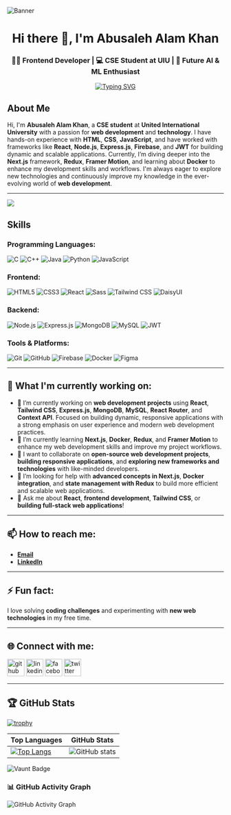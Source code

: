 ![Banner](https://media.licdn.com/dms/image/v2/D4D16AQH8lgftqdRwaQ/profile-displaybackgroundimage-shrink_350_1400/profile-displaybackgroundimage-shrink_350_1400/0/1738746946990?e=1744243200&v=beta&t=6XUEIry4FXELZjbt4MfV0jlqO3Q_p2pdDv-9f-tSBBI)

<h1 align="center">Hi there 👋, I'm Abusaleh Alam Khan</h1>

<p align="center">
  <!-- Static Text (Title) -->
  <h3 align="center">👨‍💻 Frontend Developer | 💻 CSE Student at UIU | 🤖 Future AI & ML Enthusiast</h3>
  
  
</p>


<p align="center">
  <a href="https://git.io/typing-svg">
    <img src="https://readme-typing-svg.herokuapp.com?font=Fira+Code&pause=1000&size=22&width=550&lines=👨‍💻+Frontend+Developer;💻+CSE+Student+at+UIU;🚀+Passionate+about+New+Technologies;🔧+Exploring+Development+World;🤖+Future+AI+%26+ML+Enthusiast&color=F75C7E,FF8C00,FFD700,32CD32,00BFFF,8A2BE2" alt="Typing SVG" />
  </a>
</p>



## About Me
Hi, I'm **Abusaleh Alam Khan**, a **CSE student** at **United International University** with a passion for **web development** and **technology**. I have hands-on experience with **HTML**, **CSS**, **JavaScript**, and have worked with frameworks like **React**, **Node.js**, **Express.js**, **Firebase**, and **JWT** for building dynamic and scalable applications. Currently, I’m diving deeper into the **Next.js** framework, **Redux**, **Framer Motion**, and learning about **Docker** to enhance my development skills and workflows. I'm always eager to explore new technologies and continuously improve my knowledge in the ever-evolving world of **web development**.

---

![](https://komarev.com/ghpvc/?username=abusaleh569857&color=green)


## Skills

### Programming Languages:
![C](https://img.shields.io/badge/-C-00599C?style=flat-square&logo=c&logoColor=white)
![C++](https://img.shields.io/badge/-C++-00599C?style=flat-square&logo=cplusplus&logoColor=white)
![Java](https://img.shields.io/badge/-Java-007396?style=flat-square&logo=java&logoColor=white)
![Python](https://img.shields.io/badge/-Python-3776AB?style=flat-square&logo=python&logoColor=white)
![JavaScript](https://img.shields.io/badge/-JavaScript-F7DF1E?style=flat-square&logo=javascript&logoColor=black)

### Frontend:
![HTML5](https://img.shields.io/badge/-HTML5-E34F26?style=flat-square&logo=html5&logoColor=white)
![CSS3](https://img.shields.io/badge/-CSS3-1572B6?style=flat-square&logo=css3&logoColor=white)
![React](https://img.shields.io/badge/-React-61DAFB?style=flat-square&logo=react&logoColor=black)
![Sass](https://img.shields.io/badge/-Sass-CC6699?style=flat-square&logo=sass&logoColor=white)
![Tailwind CSS](https://img.shields.io/badge/-Tailwind%20CSS-38B2AC?style=flat-square&logo=tailwindcss&logoColor=white)
![DaisyUI](https://img.shields.io/badge/-DaisyUI-14B8A6?style=flat-square&logo=daisyui&logoColor=white)

### Backend:
![Node.js](https://img.shields.io/badge/-Node.js-339933?style=flat-square&logo=node.js&logoColor=white)
![Express.js](https://img.shields.io/badge/-Express.js-000000?style=flat-square&logo=express&logoColor=white)
![MongoDB](https://img.shields.io/badge/-MongoDB-47A248?style=flat-square&logo=mongodb&logoColor=white)
![MySQL](https://img.shields.io/badge/-MySQL-4479A1?style=flat-square&logo=mysql&logoColor=white)
![JWT](https://img.shields.io/badge/-JWT-000000?style=flat-square&logo=json-web-tokens&logoColor=white)

### Tools & Platforms:
![Git](https://img.shields.io/badge/-Git-F05032?style=flat-square&logo=git&logoColor=white)
![GitHub](https://img.shields.io/badge/-GitHub-181717?style=flat-square&logo=github&logoColor=white)
![Firebase](https://img.shields.io/badge/-Firebase-FFCA28?style=flat-square&logo=firebase&logoColor=white)
![Docker](https://img.shields.io/badge/-Docker-2496ED?style=flat-square&logo=docker&logoColor=white)
![Figma](https://img.shields.io/badge/-Figma-F24E1E?style=flat-square&logo=figma&logoColor=white)


---

## 🚀 What I'm currently working on:

- 🔭 I’m currently working on **web development projects** using **React**, **Tailwind CSS**, **Express.js**, **MongoDB**, **MySQL**, **React Router**, and **Context API**. Focused on building dynamic, responsive applications with a strong emphasis on user experience and modern web development practices.
- 🌱 I’m currently learning **Next.js**, **Docker**, **Redux**, and **Framer Motion** to enhance my web development skills and improve my project workflows.
- 👯 I want to collaborate on **open-source web development projects**, **building responsive applications**, and **exploring new frameworks and technologies** with like-minded developers.
- 🤔 I’m looking for help with **advanced concepts in Next.js**, **Docker integration**, and **state management with Redux** to build more efficient and scalable web applications.
- 💬 Ask me about **React**, **frontend development**, **Tailwind CSS**, or **building full-stack web applications**!

---

## 📫 How to reach me:

- **[Email](mailto:abusaleh.cse.uiu@gmail.com)**
- **[LinkedIn](https://www.linkedin.com/in/abusaleh-alam-khan/)**

---

## ⚡ Fun fact: 
I love solving **coding challenges** and experimenting with **new web technologies** in my free time.

---

## 🌐 Connect with me:

[<img src='https://cdn.jsdelivr.net/npm/simple-icons@3.0.1/icons/github.svg' alt='github' height='40'>](https://github.com/abusaleh569857)  [<img src='https://cdn.jsdelivr.net/npm/simple-icons@3.0.1/icons/linkedin.svg' alt='linkedin' height='40'>](https://www.linkedin.com/in/abusaleh-alam-khan/)  [<img src='https://cdn.jsdelivr.net/npm/simple-icons@3.0.1/icons/facebook.svg' alt='facebook' height='40'>](https://www.facebook.com/abusalehalam.khan)   [<img src='https://cdn.jsdelivr.net/npm/simple-icons@3.0.1/icons/twitter.svg' alt='twitter' height='40'>](https://twitter.com/Abusaleh_here)

---

## 🏆 GitHub Stats

[![trophy](https://github-profile-trophy.vercel.app/?username=abusaleh569857)](https://github.com/ryo-ma/github-profile-trophy)


| Top Languages | GitHub Stats |
|--------------|-------------|
| [![Top Langs](https://github-readme-stats.vercel.app/api/top-langs/?username=abusaleh569857)](https://github.com/anuraghazra/github-readme-stats) | ![GitHub stats](https://github-readme-stats.vercel.app/api?username=abusaleh569857&show_icons=true) |


![Vaunt Badge](https://api.vaunt.dev/v1/github/entities/abusaleh569857/contributions?format=svg&private=false)



### 📊 GitHub Activity Graph
![GitHub Activity Graph](https://github-readme-activity-graph.vercel.app/graph?username=abusaleh569857&theme=github-dark)



